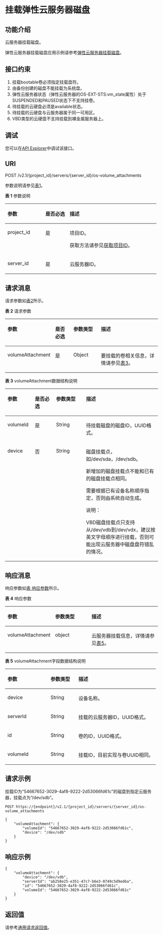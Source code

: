 # 挂载弹性云服务器磁盘<a name="ecs_03_0903"></a>

## 功能介绍<a name="section53922917165259"></a>

云服务器挂载磁盘。

弹性云服务器挂载磁盘应用示例请参考[弹性云服务器挂载磁盘](弹性云服务器挂载磁盘-26.md)。

## 接口约束<a name="section64211377173223"></a>

1.  挂载bootable卷必须指定挂载盘符。
2.  由备份创建的磁盘不能挂载为系统盘。
3.  弹性云服务器状态（弹性云服务器的OS-EXT-STS:vm\_state属性）处于SUSPENDED和PAUSED状态下不支持挂卷。
4.  待挂载的云硬盘必须是available状态。
5.  待挂载的云硬盘与云服务器属于同一可用区。
6.  VBD类型的云硬盘不支持挂载到裸金属服务器上。

## 调试<a name="section926243314015"></a>

您可以在[API Explorer](https://apiexplorer.developer.huaweicloud.com/apiexplorer/doc?product=ECS&api=NovaAttachVolume)中调试该接口。

## URI<a name="section51121191165259"></a>

POST /v2.1/\{project\_id\}/servers/\{server\_id\}/os-volume\_attachments

参数说明请参见[表1](#table60562285165259)。

**表 1**  参数说明

<a name="table60562285165259"></a>
<table><thead align="left"><tr id="row4861884165259"><th class="cellrowborder" valign="top" width="25.06%" id="mcps1.2.4.1.1"><p id="p5187119"><a name="p5187119"></a><a name="p5187119"></a>参数</p>
</th>
<th class="cellrowborder" valign="top" width="16.04%" id="mcps1.2.4.1.2"><p id="p17503500"><a name="p17503500"></a><a name="p17503500"></a>是否必选</p>
</th>
<th class="cellrowborder" valign="top" width="58.9%" id="mcps1.2.4.1.3"><p id="p8497414"><a name="p8497414"></a><a name="p8497414"></a>描述</p>
</th>
</tr>
</thead>
<tbody><tr id="row63809876165259"><td class="cellrowborder" valign="top" width="25.06%" headers="mcps1.2.4.1.1 "><p id="p1217433165259"><a name="p1217433165259"></a><a name="p1217433165259"></a>project_id</p>
</td>
<td class="cellrowborder" valign="top" width="16.04%" headers="mcps1.2.4.1.2 "><p id="p31503226165259"><a name="p31503226165259"></a><a name="p31503226165259"></a>是</p>
</td>
<td class="cellrowborder" valign="top" width="58.9%" headers="mcps1.2.4.1.3 "><p id="p37593705"><a name="p37593705"></a><a name="p37593705"></a>项目ID。</p>
<p id="p1180512217438"><a name="p1180512217438"></a><a name="p1180512217438"></a>获取方法请参见<a href="获取项目ID.md">获取项目ID</a>。</p>
</td>
</tr>
<tr id="row59999756151519"><td class="cellrowborder" valign="top" width="25.06%" headers="mcps1.2.4.1.1 "><p id="p28142050151519"><a name="p28142050151519"></a><a name="p28142050151519"></a>server_id</p>
</td>
<td class="cellrowborder" valign="top" width="16.04%" headers="mcps1.2.4.1.2 "><p id="p64913614151519"><a name="p64913614151519"></a><a name="p64913614151519"></a>是</p>
</td>
<td class="cellrowborder" valign="top" width="58.9%" headers="mcps1.2.4.1.3 "><p id="p23511349151519"><a name="p23511349151519"></a><a name="p23511349151519"></a><span id="text795418818516"><a name="text795418818516"></a><a name="text795418818516"></a>云服务器</span>ID。</p>
</td>
</tr>
</tbody>
</table>

## 请求消息<a name="section8194118165259"></a>

请求参数如[表2](#table38613152151549)所示。

**表 2**  请求参数

<a name="table38613152151549"></a>
<table><thead align="left"><tr id="row40874938151549"><th class="cellrowborder" valign="top" width="17.9%" id="mcps1.2.5.1.1"><p id="p22535719151549"><a name="p22535719151549"></a><a name="p22535719151549"></a>参数</p>
</th>
<th class="cellrowborder" valign="top" width="13.719999999999999%" id="mcps1.2.5.1.2"><p id="p35271647131"><a name="p35271647131"></a><a name="p35271647131"></a>是否必选</p>
</th>
<th class="cellrowborder" valign="top" width="19.79%" id="mcps1.2.5.1.3"><p id="p13453940151549"><a name="p13453940151549"></a><a name="p13453940151549"></a>参数类型</p>
</th>
<th class="cellrowborder" valign="top" width="48.59%" id="mcps1.2.5.1.4"><p id="p23145935151549"><a name="p23145935151549"></a><a name="p23145935151549"></a>描述</p>
</th>
</tr>
</thead>
<tbody><tr id="row62881453151549"><td class="cellrowborder" valign="top" width="17.9%" headers="mcps1.2.5.1.1 "><p id="p60232972151549"><a name="p60232972151549"></a><a name="p60232972151549"></a>volumeAttachment</p>
</td>
<td class="cellrowborder" valign="top" width="13.719999999999999%" headers="mcps1.2.5.1.2 "><p id="p1652794161320"><a name="p1652794161320"></a><a name="p1652794161320"></a>是</p>
</td>
<td class="cellrowborder" valign="top" width="19.79%" headers="mcps1.2.5.1.3 "><p id="p47032596151549"><a name="p47032596151549"></a><a name="p47032596151549"></a>Object</p>
</td>
<td class="cellrowborder" valign="top" width="48.59%" headers="mcps1.2.5.1.4 "><p id="p14307644151549"><a name="p14307644151549"></a><a name="p14307644151549"></a>要挂载的卷相关信息，详情请参见<a href="#table40707503151632">表3</a>。</p>
</td>
</tr>
</tbody>
</table>

**表 3**  volumeAttachment数据结构说明

<a name="table40707503151632"></a>
<table><thead align="left"><tr id="row46910609151632"><th class="cellrowborder" valign="top" width="17.888211178882113%" id="mcps1.2.5.1.1"><p id="p9688145419315"><a name="p9688145419315"></a><a name="p9688145419315"></a>参数</p>
</th>
<th class="cellrowborder" valign="top" width="13.908609139086092%" id="mcps1.2.5.1.2"><p id="p118264710132"><a name="p118264710132"></a><a name="p118264710132"></a>是否必选</p>
</th>
<th class="cellrowborder" valign="top" width="19.608039196080394%" id="mcps1.2.5.1.3"><p id="p368816541035"><a name="p368816541035"></a><a name="p368816541035"></a>参数类型</p>
</th>
<th class="cellrowborder" valign="top" width="48.595140485951404%" id="mcps1.2.5.1.4"><p id="p8703154232"><a name="p8703154232"></a><a name="p8703154232"></a>描述</p>
</th>
</tr>
</thead>
<tbody><tr id="row56436699151632"><td class="cellrowborder" valign="top" width="17.888211178882113%" headers="mcps1.2.5.1.1 "><p id="p7969910151632"><a name="p7969910151632"></a><a name="p7969910151632"></a>volumeId</p>
</td>
<td class="cellrowborder" valign="top" width="13.908609139086092%" headers="mcps1.2.5.1.2 "><p id="p1582647151320"><a name="p1582647151320"></a><a name="p1582647151320"></a>是</p>
</td>
<td class="cellrowborder" valign="top" width="19.608039196080394%" headers="mcps1.2.5.1.3 "><p id="p41582949151632"><a name="p41582949151632"></a><a name="p41582949151632"></a>String</p>
</td>
<td class="cellrowborder" valign="top" width="48.595140485951404%" headers="mcps1.2.5.1.4 "><p id="p28198497151632"><a name="p28198497151632"></a><a name="p28198497151632"></a>待挂载磁盘的磁盘ID，UUID格式。</p>
</td>
</tr>
<tr id="row52459882151632"><td class="cellrowborder" valign="top" width="17.888211178882113%" headers="mcps1.2.5.1.1 "><p id="p21392044151632"><a name="p21392044151632"></a><a name="p21392044151632"></a>device</p>
</td>
<td class="cellrowborder" valign="top" width="13.908609139086092%" headers="mcps1.2.5.1.2 "><p id="p1827472138"><a name="p1827472138"></a><a name="p1827472138"></a>否</p>
</td>
<td class="cellrowborder" valign="top" width="19.608039196080394%" headers="mcps1.2.5.1.3 "><p id="p55033990151632"><a name="p55033990151632"></a><a name="p55033990151632"></a>String</p>
</td>
<td class="cellrowborder" valign="top" width="48.595140485951404%" headers="mcps1.2.5.1.4 "><p id="p7777719105553"><a name="p7777719105553"></a><a name="p7777719105553"></a>磁盘挂载点，如/dev/sda，/dev/sdb。</p>
<p id="p58233871152743"><a name="p58233871152743"></a><a name="p58233871152743"></a>新增加的磁盘挂载点不能和已有的磁盘挂载点相同。</p>
<p id="p22488653151632"><a name="p22488653151632"></a><a name="p22488653151632"></a>需要根据已有设备名称顺序指定，否则由系统自动生成。</p>
<div class="note" id="note794417411107"><a name="note794417411107"></a><a name="note794417411107"></a><span class="notetitle"> 说明： </span><div class="notebody"><p id="p1694404115106"><a name="p1694404115106"></a><a name="p1694404115106"></a>VBD磁盘挂载点只支持从/dev/vdb到/dev/vdx，建议按英文字母顺序进行挂载，否则可能出现<span id="text2106131045120"><a name="text2106131045120"></a><a name="text2106131045120"></a>云服务器</span>中磁盘盘符错乱的情况。</p>
</div></div>
</td>
</tr>
</tbody>
</table>

## 响应消息<a name="section58140617165259"></a>

响应参数如[表 响应参数](#table57959838)所示。

**表 4**  响应参数

<a name="table57959838"></a>
<table><thead align="left"><tr id="row39710134"><th class="cellrowborder" valign="top" width="26.25262526252625%" id="mcps1.2.4.1.1"><p id="p83481837152718"><a name="p83481837152718"></a><a name="p83481837152718"></a>参数</p>
</th>
<th class="cellrowborder" valign="top" width="24.942494249424943%" id="mcps1.2.4.1.2"><p id="p11348163712278"><a name="p11348163712278"></a><a name="p11348163712278"></a>参数类型</p>
</th>
<th class="cellrowborder" valign="top" width="48.8048804880488%" id="mcps1.2.4.1.3"><p id="p8348237122716"><a name="p8348237122716"></a><a name="p8348237122716"></a>描述</p>
</th>
</tr>
</thead>
<tbody><tr id="row62961510"><td class="cellrowborder" valign="top" width="26.25262526252625%" headers="mcps1.2.4.1.1 "><p id="p66717520"><a name="p66717520"></a><a name="p66717520"></a>volumeAttachment</p>
</td>
<td class="cellrowborder" valign="top" width="24.942494249424943%" headers="mcps1.2.4.1.2 "><p id="p49639570"><a name="p49639570"></a><a name="p49639570"></a>object</p>
</td>
<td class="cellrowborder" valign="top" width="48.8048804880488%" headers="mcps1.2.4.1.3 "><p id="p15568903"><a name="p15568903"></a><a name="p15568903"></a><span id="text18996410205115"><a name="text18996410205115"></a><a name="text18996410205115"></a>云服务器</span>挂载信息，详情请参见<a href="#table548498215180">表5</a>。</p>
</td>
</tr>
</tbody>
</table>

**表 5**  volumeAttachment字段数据结构说明

<a name="table548498215180"></a>
<table><thead align="left"><tr id="row3759039515180"><th class="cellrowborder" valign="top" width="28.54%" id="mcps1.2.4.1.1"><p id="p62404314"><a name="p62404314"></a><a name="p62404314"></a>参数</p>
</th>
<th class="cellrowborder" valign="top" width="18.459999999999997%" id="mcps1.2.4.1.2"><p id="p3528183"><a name="p3528183"></a><a name="p3528183"></a>参数类型</p>
</th>
<th class="cellrowborder" valign="top" width="53%" id="mcps1.2.4.1.3"><p id="p17347392"><a name="p17347392"></a><a name="p17347392"></a>描述</p>
</th>
</tr>
</thead>
<tbody><tr id="row4742233715180"><td class="cellrowborder" valign="top" width="28.54%" headers="mcps1.2.4.1.1 "><p id="p1600407115180"><a name="p1600407115180"></a><a name="p1600407115180"></a>device</p>
</td>
<td class="cellrowborder" valign="top" width="18.459999999999997%" headers="mcps1.2.4.1.2 "><p id="p2126141115180"><a name="p2126141115180"></a><a name="p2126141115180"></a>String</p>
</td>
<td class="cellrowborder" valign="top" width="53%" headers="mcps1.2.4.1.3 "><p id="p4389880615180"><a name="p4389880615180"></a><a name="p4389880615180"></a>设备名称。</p>
</td>
</tr>
<tr id="row5954494215180"><td class="cellrowborder" valign="top" width="28.54%" headers="mcps1.2.4.1.1 "><p id="p5841097215180"><a name="p5841097215180"></a><a name="p5841097215180"></a>serverId</p>
</td>
<td class="cellrowborder" valign="top" width="18.459999999999997%" headers="mcps1.2.4.1.2 "><p id="p3366825815180"><a name="p3366825815180"></a><a name="p3366825815180"></a>String</p>
</td>
<td class="cellrowborder" valign="top" width="53%" headers="mcps1.2.4.1.3 "><p id="p4217250415180"><a name="p4217250415180"></a><a name="p4217250415180"></a>挂载的<span id="text19674171165119"><a name="text19674171165119"></a><a name="text19674171165119"></a>云服务器</span>ID，UUID格式。</p>
</td>
</tr>
<tr id="row4400822315180"><td class="cellrowborder" valign="top" width="28.54%" headers="mcps1.2.4.1.1 "><p id="p789628615180"><a name="p789628615180"></a><a name="p789628615180"></a>id</p>
</td>
<td class="cellrowborder" valign="top" width="18.459999999999997%" headers="mcps1.2.4.1.2 "><p id="p3561941815180"><a name="p3561941815180"></a><a name="p3561941815180"></a>String</p>
</td>
<td class="cellrowborder" valign="top" width="53%" headers="mcps1.2.4.1.3 "><p id="p2593706215180"><a name="p2593706215180"></a><a name="p2593706215180"></a>卷的ID，UUID格式。</p>
</td>
</tr>
<tr id="row3210697315180"><td class="cellrowborder" valign="top" width="28.54%" headers="mcps1.2.4.1.1 "><p id="p5052800715180"><a name="p5052800715180"></a><a name="p5052800715180"></a>volumeId</p>
</td>
<td class="cellrowborder" valign="top" width="18.459999999999997%" headers="mcps1.2.4.1.2 "><p id="p6623678615180"><a name="p6623678615180"></a><a name="p6623678615180"></a>String</p>
</td>
<td class="cellrowborder" valign="top" width="53%" headers="mcps1.2.4.1.3 "><p id="p4966276115180"><a name="p4966276115180"></a><a name="p4966276115180"></a>挂载ID，目前实现与卷UUID相同。</p>
</td>
</tr>
</tbody>
</table>

## 请求示例<a name="section8675155319416"></a>

挂载ID为“54667652-3029-4af8-9222-2d53066fd61c”的磁盘到指定云服务器，挂载点为“/dev/sdb”。

```
POST https://{endpoint}/v2.1/{project_id}/servers/{server_id}/os-volume_attachments

{
    "volumeAttachment": {
        "volumeId": "54667652-3029-4af8-9222-2d53066fd61c",
        "device": "/dev/sdb"
    }
}
```

## 响应示例<a name="section104992312387"></a>

```
{
    "volumeAttachment": {
        "device": "/dev/vdb",
        "serverId": "ab258e25-e351-47c7-b6e3-0749c5d9ed6a",
        "id": "54667652-3029-4af8-9222-2d53066fd61c",
        "volumeId": "54667652-3029-4af8-9222-2d53066fd61c"
    }
}
```

## 返回值<a name="section38817202165259"></a>

请参考[通用请求返回值](通用请求返回值.md)。

